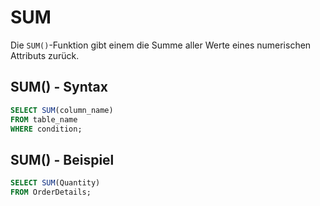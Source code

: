 # SUM

Die `SUM()`-Funktion gibt einem die Summe aller Werte eines numerischen Attributs zurück.

## SUM() - Syntax

````SQL
SELECT SUM(column_name)
FROM table_name
WHERE condition;
````

## SUM() - Beispiel

````SQL
SELECT SUM(Quantity)
FROM OrderDetails;
````


